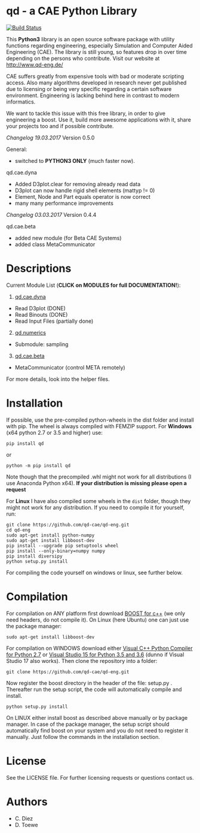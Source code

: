 

# qd - a CAE Python Library

[![Build Status](https://travis-ci.org/qd-cae/qd-eng.svg?branch=master)](https://travis-ci.org/qd-cae/qd-eng)

This **Python3** library is an open source software package with utility functions regarding
engineering, especially Simulation and Computer Aided Engineering (CAE).
The library is still young, so features drop in over time depending on the
persons who contribute. Visit our website at http://www.qd-eng.de/

CAE suffers greatly from expensive tools with bad or moderate scripting access.
Also many algorithms developed in research never get published due to licensing
or being very specific regarding a certain software environment. Engineering is
lacking behind here in contrast to modern informatics.

We want to tackle this issue with this free library, in order to give engineering
a boost. Use it, build more awesome applications with it, share your projects
too and if possible contribute.


*Changelog 19.03.2017*
Version 0.5.0

General:
 - switched to **PYTHON3 ONLY** (much faster now).

qd.cae.dyna
 - Added D3plot.clear for removing already read data
 - D3plot can now handle rigid shell elements (mattyp != 0)
 - Element, Node and Part equals operator is now correct
 - many many performance improvements

*Changelog 03.03.2017*
Version 0.4.4

 qd.cae.beta
  - added new module (for Beta CAE Systems)
  - added class MetaCommunicator

# Descriptions

Current Module List (**CLICK on MODULES for full DOCUMENTATION!**):

1. [qd.cae.dyna ](https://github.com/qd-cae/qd/blob/master/QD_CAE_DYNA.md)
  - Read D3plot (DONE)
  - Read Binouts (DONE)
  - Read Input Files (partially done)
2. [qd.numerics](https://github.com/qd-cae/qd/blob/master/QD_NUMERICS.md)
  - Submodule: sampling
3. [qd.cae.beta](https://github.com/qd-cae/qd/blob/master/QD_CAE_BETA.md)
  - MetaCommunicator (control META remotely)

For more details, look into the helper files.

# Installation

If possible, use the pre-compiled python-wheels in the dist folder and install with pip. The wheel is always compiled with FEMZIP support. For **Windows** (x64 python 2.7 or 3.5 and higher) use:

```
pip install qd
```
or
```
python -m pip install qd
```

Note though that the precompiled .whl might not work for all distributions (I use Anaconda Python x64).  **If your distribution is missing please open a request**

For **Linux** I have also compiled some wheels in the ```dist``` folder, though they might not work for any distribution. If you need to compile it for yourself, run:

```
git clone https://github.com/qd-cae/qd-eng.git
cd qd-eng
sudo apt-get install python-numpy
sudo apt-get install libboost-dev
pip install --upgrade pip setuptools wheel
pip install --only-binary=numpy numpy
pip install diversipy
python setup.py install
```

 For compiling the code yourself on windows or linux, see further below.

# Compilation

For compilation on ANY platform first download [BOOST for c++](https://github.com/boostorg/boost) (we only need headers, do not compile it). On Linux (here Ubuntu) one can just use the package manager:

```
sudo apt-get install libboost-dev
```

For compilation on WINDOWS download either [Visual C++ Python Compiler for Python 2.7](https://www.microsoft.com/en-us/download/details.aspx?id=44266) or [Visual Studio 15 for Python 3.5 and 3.6](https://www.microsoft.com/de-DE/download/details.aspx?id=48146) (dunno if Visual Studio 17 also works). Then clone the repository into a folder:
```
git clone https://github.com/qd-cae/qd-eng.git
```
Now register the boost directory in the header of the file: setup.py . Thereafter run the setup script, the code will automatically compile and install.

```
python setup.py install
```

On LINUX either install boost as described above manually or by package manager. In case of the package manager, the setup script should automatically find boost on your system and you do not need to register it manually. Just follow the commands in the installation section. 

# License

See the LICENSE file.
For further licensing requests or questions contact us.

# Authors

- C. Diez
- D. Toewe
